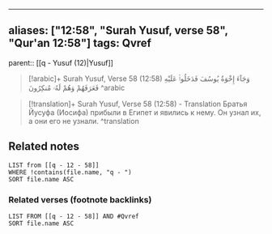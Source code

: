 
---
aliases: ["12:58", "Surah Yusuf, verse 58", "Qur'an 12:58"]
tags: Qvref
---

parent:: [[q - Yusuf (12)|Yusuf]]

> [!arabic]+ Surah Yusuf, Verse 58 (12:58)
> <span class="quran-arabic">وَجَآءَ إِخْوَةُ يُوسُفَ فَدَخَلُوا۟ عَلَيْهِ فَعَرَفَهُمْ وَهُمْ لَهُۥ مُنكِرُونَ</span>
^arabic

> [!translation]+ Surah Yusuf, Verse 58 (12:58) - Translation
> Братья Йусуфа (Иосифа) прибыли в Египет и явились к нему. Он узнал их, а они его не узнали.
^translation



## Related notes
```dataview
LIST from [[q - 12 - 58]]
WHERE !contains(file.name, "q - ")
SORT file.name ASC
```

### Related verses (footnote backlinks)
```dataview
LIST FROM [[q - 12 - 58]] AND #Qvref
SORT file.name ASC
```

